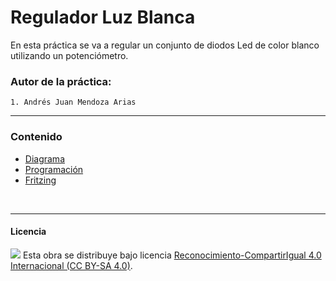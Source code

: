 # Regulador Luz Blanca

En esta práctica se va a regular un conjunto de diodos Led de color blanco utilizando un potenciómetro.

### Autor de la práctica:
    1. Andrés Juan Mendoza Arias

<hr>


### Contenido

- [Diagrama](Diagrama.png)
- [Programación](Programación.SB2)
- [Fritzing](Fritzing.png)


<br>


***

#### Licencia

<img src="http://i.creativecommons.org/l/by-sa/4.0/88x31.png" /> Esta obra se distribuye bajo licencia [Reconocimiento-CompartirIgual 4.0 Internacional (CC BY-SA 4.0)](https://creativecommons.org/licenses/by-sa/4.0/deed.es_ES).
